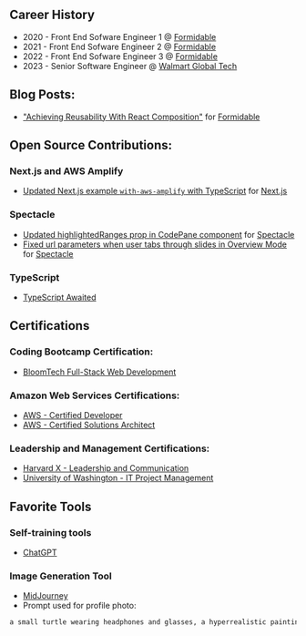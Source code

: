 ## Career History

- 2020 - Front End Sofware Engineer 1 @ [Formidable](https://formidable.com)
- 2021 - Front End Sofware Engineer 2 @ [Formidable](https://formidable.com)
- 2022 - Front End Sofware Engineer 3 @ [Formidable](https://formidable.com)
- 2023 - Senior Software Engineer @ [Walmart Global Tech](https://tech.walmart.com/content/walmart-global-tech/en_us.html)

## Blog Posts:

- ["Achieving Reusability With React Composition"](https://formidable.com/blog/2021/react-composition/) for [Formidable](https://formidable.com)

## Open Source Contributions:

### Next.js and AWS Amplify

- [Updated Next.js example `with-aws-amplify` with TypeScript](https://github.com/vercel/next.js/pull/41815) for [Next.js](https://nextjs.org/)

### Spectacle

- [Updated highlightedRanges prop in CodePane component](https://github.com/FormidableLabs/spectacle/pull/959) for [Spectacle](https://formidable.com/open-source/spectacle/)
- [Fixed url parameters when user tabs through slides in Overview Mode](https://github.com/FormidableLabs/spectacle/pull/961) for [Spectacle](https://formidable.com/open-source/spectacle/)

### TypeScript

- [TypeScript Awaited](https://github.com/type-challenges/type-challenges/issues/18837)

## Certifications

### Coding Bootcamp Certification:

- [BloomTech Full-Stack Web Development](https://www.credly.com/badges/70239758-6508-4309-aeb1-083f53a31813/public_url)

### Amazon Web Services Certifications:

- [AWS - Certified Developer](https://www.credly.com/badges/ab67a10d-7bd5-4d28-a632-a2b332e5ef45/public_url)
- [AWS - Certified Solutions Architect](https://www.credly.com/badges/ea7d8a27-1a69-466b-9e80-68803c43d8d5/public_url)

### Leadership and Management Certifications:

- [Harvard X - Leadership and Communication](https://credentials.edx.org/credentials/7e6cc9c2a4df4ee6b97b5d0df073b793/)
- [University of Washington - IT Project Management](https://credentials.edx.org/credentials/4533f58c8cc248208e7c3d12b4859e91/)

## Favorite Tools

### Self-training tools

- [ChatGPT](https://chat.openai.com)

### Image Generation Tool

- [MidJourney](https://www.midjourney.com)
- Prompt used for profile photo:

```bash
a small turtle wearing headphones and glasses, a hyperrealistic painting by Mark Arian, city background, featured on cgsociety, funk art, detailed painting, behance hd, hyper realism
```
